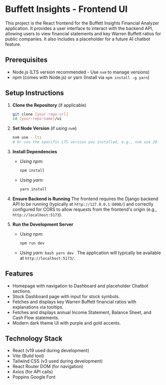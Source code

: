 # Buffett Insights - Frontend UI

This project is the React frontend for the Buffett Insights Financial Analyzer application. It provides a user interface to interact with the backend API, allowing users to view financial statements and key Warren Buffett ratios for public companies. It also includes a placeholder for a future AI chatbot feature.

## Prerequisites

- Node.js (LTS version recommended - Use `nvm` to manage versions)
- npm (comes with Node.js) or yarn (Install via `npm install -g yarn`)

## Setup Instructions

1.  **Clone the Repository** (if applicable)

    ```bash
    git clone [your-repo-url]
    cd [your-repo-name]/ui
    ```

2.  **Set Node Version** (if using `nvm`)

    ```bash
    nvm use --lts
    # Or use the specific LTS version you installed, e.g., nvm use 20
    ```

3.  **Install Dependencies**

    - _Using npm:_
      ```bash
      npm install
      ```
    - _Using yarn:_
      ```bash
      yarn install
      ```

4.  **Ensure Backend is Running**
    The frontend requires the Django backend API to be running (typically at `http://127.0.0.1:8000/`) and correctly configured for CORS to allow requests from the frontend's origin (e.g., `http://localhost:5173`).

5.  **Run the Development Server**
    - _Using npm:_
      ```bash
      npm run dev
      ```
    - _Using yarn:_
      `bash
yarn dev
`
      The application will typically be available at `http://localhost:5173/`.

## Features

- Homepage with navigation to Dashboard and placeholder Chatbot sections.
- Stock Dashboard page with input for stock symbols.
- Fetches and displays key Warren Buffett financial ratios with explanations via tooltips.
- Fetches and displays annual Income Statement, Balance Sheet, and Cash Flow statements.
- Modern dark theme UI with purple and gold accents.

## Technology Stack

- React (v19 used during development)
- Vite (Build tool)
- Tailwind CSS (v3 used during development)
- React Router DOM (for navigation)
- Axios (for API calls)
- Poppins Google Font

```

```
